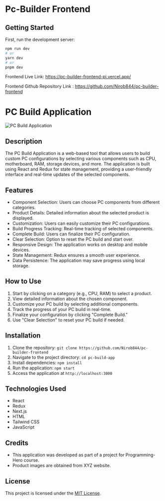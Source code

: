 # Pc-Builder Frontend

## Getting Started

First, run the development server:

```bash
npm run dev
# or
yarn dev
# or
pnpm dev
```

Frontend Live Link: https://pc-builder-frontend-pi.vercel.app/

Frontend Github Repository Link : https://github.com/Nirob844/pc-builder-frontend

# PC Build Application

![PC Build Application](link_to_app_screenshot)

## Description

The PC Build Application is a web-based tool that allows users to build custom PC configurations by selecting various components such as CPU, motherboard, RAM, storage devices, and more. The application is built using React and Redux for state management, providing a user-friendly interface and real-time updates of the selected components.

## Features

- Component Selection: Users can choose PC components from different categories.
- Product Details: Detailed information about the selected product is displayed.
- Customization: Users can easily customize their PC configurations.
- Build Progress Tracking: Real-time tracking of selected components.
- Complete Build: Users can finalize their PC configuration.
- Clear Selection: Option to reset the PC build and start over.
- Responsive Design: The application works on desktop and mobile devices.
- State Management: Redux ensures a smooth user experience.
- Data Persistence: The application may save progress using local storage.

## How to Use

1. Start by clicking on a category (e.g., CPU, RAM) to select a product.
2. View detailed information about the chosen component.
3. Customize your PC build by selecting additional components.
4. Track the progress of your PC build in real-time.
5. Finalize your configuration by clicking "Complete Build."
6. Use "Clear Selection" to reset your PC build if needed.

## Installation

1. Clone the repository: `git clone https://github.com/Nirob844/pc-builder-frontend`
2. Navigate to the project directory: `cd pc-build-app`
3. Install dependencies: `npm install`
4. Run the application: `npm start`
5. Access the application at `http://localhost:3000`

## Technologies Used

- React
- Redux
- Next.js
- HTML
- Tailwind CSS
- JavaScript

## Credits

- This application was developed as part of a project for Programming-Hero course.
- Product images are obtained from XYZ website.

## License

This project is licensed under the [MIT License](link_to_license_file).
